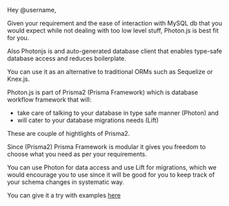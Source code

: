 Hey @username, 

Given your requirement and the ease of interaction with MySQL db that you would expect while not dealing with too low level stuff,
Photon.js is best fit for you.

Also Photonjs is and auto-generated database client that enables type-safe database access and reduces boilerplate.

You can use it as an alternative to traditional ORMs such as Sequelize or  Knex.js.

Photon.js is part of Prisma2 (Prisma Framework) which is database workflow framework that will:
- take care of talking to your database in type safe manner (Photon) and 
- will cater to your database migrations needs (Lift)

These are couple of hightlights of Prisma2.

Since (Prisma2) Prisma Framework is modular it gives you freedom to choose what you need as per your requirements.

You can use Photon for data access and use Lift for migrations, which we would encourage you to use since it will be good for you to keep track of your schema changes in systematic way.

You can give it a try with examples [here](https://github.com/prisma/prisma-examples)
